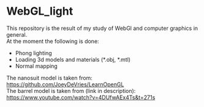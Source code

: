 # WebGL_light

This repository is the result of my study of WebGl and computer graphics in general.  
At the moment the following is done:
* Phong lighting
* Loading 3d models and materials (*.obj, *.mtl)
* Normal mapping
  
  
The nanosuit model is taken from: https://github.com/JoeyDeVries/LearnOpenGL  
The barrel model is taken from (link in description): https://www.youtube.com/watch?v=4DUfwAEx4Ts&t=271s
